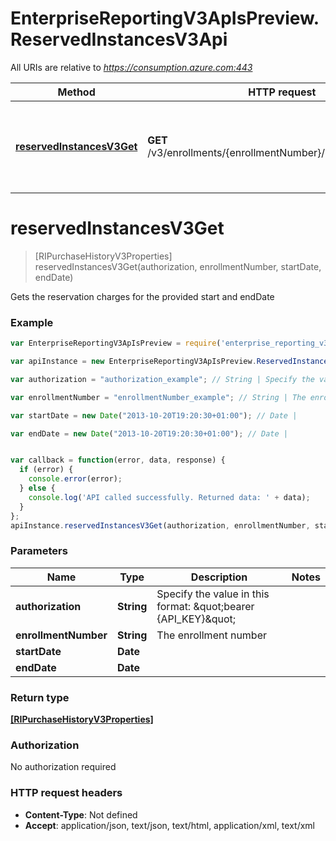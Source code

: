 # EnterpriseReportingV3ApIsPreview.ReservedInstancesV3Api

All URIs are relative to *https://consumption.azure.com:443*

Method | HTTP request | Description
------------- | ------------- | -------------
[**reservedInstancesV3Get**](ReservedInstancesV3Api.md#reservedInstancesV3Get) | **GET** /v3/enrollments/{enrollmentNumber}/reservationcharges | Gets the reservation charges for the provided start and endDate


<a name="reservedInstancesV3Get"></a>
# **reservedInstancesV3Get**
> [RIPurchaseHistoryV3Properties] reservedInstancesV3Get(authorization, enrollmentNumber, startDate, endDate)

Gets the reservation charges for the provided start and endDate

### Example
```javascript
var EnterpriseReportingV3ApIsPreview = require('enterprise_reporting_v3_ap_is__preview');

var apiInstance = new EnterpriseReportingV3ApIsPreview.ReservedInstancesV3Api();

var authorization = "authorization_example"; // String | Specify the value in this format: \"bearer {API_KEY}\"

var enrollmentNumber = "enrollmentNumber_example"; // String | The enrollment number

var startDate = new Date("2013-10-20T19:20:30+01:00"); // Date | 

var endDate = new Date("2013-10-20T19:20:30+01:00"); // Date | 


var callback = function(error, data, response) {
  if (error) {
    console.error(error);
  } else {
    console.log('API called successfully. Returned data: ' + data);
  }
};
apiInstance.reservedInstancesV3Get(authorization, enrollmentNumber, startDate, endDate, callback);
```

### Parameters

Name | Type | Description  | Notes
------------- | ------------- | ------------- | -------------
 **authorization** | **String**| Specify the value in this format: \&quot;bearer {API_KEY}\&quot; | 
 **enrollmentNumber** | **String**| The enrollment number | 
 **startDate** | **Date**|  | 
 **endDate** | **Date**|  | 

### Return type

[**[RIPurchaseHistoryV3Properties]**](RIPurchaseHistoryV3Properties.md)

### Authorization

No authorization required

### HTTP request headers

 - **Content-Type**: Not defined
 - **Accept**: application/json, text/json, text/html, application/xml, text/xml

